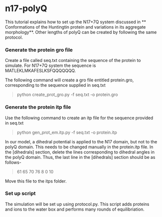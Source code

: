 # n17-polyQ

This tutorial explains how to set up the N17+7Q system discussed in ** Conformations of the Huntingtin protein and variations in its aggregate morphology**. Other lengths of polyQ can be created by following the same protocol. 

### Generate the protein gro file 
Create a file called seq.txt containing the sequence of the protein to simulate. For N17+7Q system the sequence is MATLEKLMKAFESLKSFQQQQQQQ.

The following command will create a gro file entitled protein.gro, corresponding to the sequence supplied in seq.txt
> python create_prot_gro.py -f seq.txt -o protein.gro

### Generate the protein itp file

Use the following command to create an itp file for the sequence provided in seq.txt
> python gen_prot_em.itp.py -f seq.txt -o protein.itp

In our model, a dihedral potential is applied to the N17 domain, but not to the polyQ domain. This needs to be changed manually in the protein.itp file. In the [dihedrals] section, delete the lines corresponding to dihedral angles in the polyQ domain. Thus, the last line in the [dihedrals] section should be as follows-
> 61              65              70              76              8                 0      10

Move this file to the itps folder.

### Set up script

The simulation will be set up using protocol.py. This script adds proteins and ions to the water box and performs many rounds of equilibriation. 


